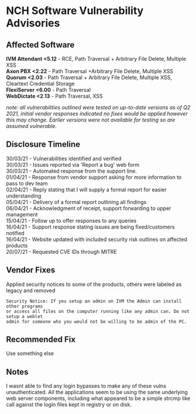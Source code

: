 # NCH Software Vulnerability Advisories

## Affected Software
**IVM Attendant <5.12** - RCE, Path Traversal + Arbitrary File Delete, Multiple XSS <br>**Axon PBX <2.22** - Path Traversal +Arbitrary File Delete, Multiple XSS <br>**Quorum <2.03** - Path Traversal + Arbitrary File Delete, Multiple XSS, Cleartext Credential Storage <br>**FlexiServer <6.00** - Path Traversal <br>**WebDictate <2.13** - Path Traversal, XSS <br>

_note: all vulnerabilities outlined were tested on up-to-date versions as of Q2 2021, initial vendor responses indicated no fixes would be applied however this may change. Earlier versions were not available for testing so are assumed vulnerable._

## Disclosure Timeline

30/03/21 - Vulnerabilities identified and verified <br>30/03/21 - Issues reported via 'Report a bug' web form <br>30/03/21 - Automated response from the support line. <br>
01/04/21 - Response from vendor support asking for more information to pass to dev team <br>02/04/21 - Reply stating that I will supply a formal report for easier understanding <br>05/04/21 - Delivery of a formal report outlining all findings <br>
06/04/21 - Acknowledgment of receipt, support forwarding to upper management <br>
15/04/21 - Follow up to offer responses to any queries <br>
16/04/21 - Support response stating issues are being fixed/customers notified <br>
16/04/21 - Website updated with included security risk outlines on affected products <br>
20/07/21 - Requested CVE IDs through MITRE <br>



## Vendor Fixes

Applied security notices to some of the products, others were labeled as legacy and removed

``` 
Security Notice: If you setup an admin on IVM the Admin can install other programs
or access all files on the computer running like any admin can. Do not setup a weblet
admin for someone who you would not be willing to be admin of the PC.
```
## Recommended Fix
Use something else

## Notes
I wasnt able to find any login bypasses to make any of these vulns unauthenticated. All the applications seem to be using the same underlying web server components, including what appeared to be a simple strcmp like call against the login files kept in registry or on disk.
